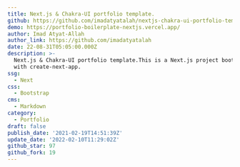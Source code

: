 ```yaml
---
title: Next.js & Chakra-UI portfolio template.
github: https://github.com/imadatyatalah/nextjs-chakra-ui-portfolio-template
demo: https://portfolio-boilerplate-nextjs.vercel.app/
author: Imad Atyat-Allah
author_link: https://github.com/imadatyatalah
date: 22-08-31T05:05:00.000Z
description: >-
  Next.js & Chakra-UI portfolio template.This is a Next.js project bootstrapped
  with create-next-app.
ssg:
  - Next
css:
  - Bootstrap
cms:
  - Markdown
category:
  - Portfolio
draft: false
publish_date: '2021-02-19T14:51:39Z'
update_date: '2022-02-10T11:29:02Z'
github_star: 97
github_fork: 19
---
```



